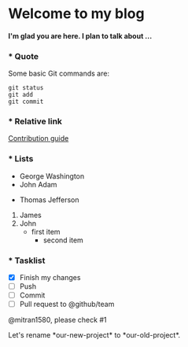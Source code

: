 # Welcome to my blog

#### I'm glad you are here. I plan to talk about ...

### * Quote
Some basic Git commands are:
```
git status
git add
git commit
```

### * Relative link

[Contribution guide](./readme.md)

### * Lists

 - George Washington
 - John Adam
 
 * Thomas Jefferson
 
 1. James
 2. John
    - first item
      - second item
      
### * Tasklist

- [x] Finish my changes
- [ ] Push
- [ ] Commit
- [ ] Pull request to @github/team

@mitran1580, please check #1

Let's rename \*our-new-project\* to \*our-old-project\*.
